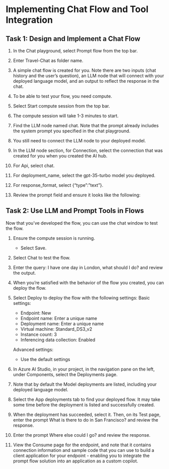 # Implementing Chat Flow and Tool Integration 

## Task 1: Design and Implement a Chat Flow

1. In the Chat playground, select Prompt flow from the top bar.
1. Enter Travel-Chat as folder name.

1. A simple chat flow is created for you. Note there are two inputs (chat history and the user’s question), an LLM node that will connect with your deployed language model, and an output to reflect the response in the chat.

1. To be able to test your flow, you need compute.

1. Select Start compute session from the top bar.
1. The compute session will take 1-3 minutes to start.
1. Find the LLM node named chat. Note that the prompt already includes the system prompt you specified in the chat playground.

1. You still need to connect the LLM node to your deployed model.

1. In the LLM node section, for Connection, select the connection that was created for you when you created the AI hub.
1. For Api, select chat.
1. For deployment_name, select the gpt-35-turbo model you deployed.
1. For response_format, select {“type”:”text”}.
1. Review the prompt field and ensure it looks like the following:
   
## Task 2: Use LLM and Prompt Tools in Flows

Now that you’ve developed the flow, you can use the chat window to test the flow.

1. Ensure the compute session is running.
    - Select Save.

1. Select Chat to test the flow.

1. Enter the query: I have one day in London, what should I do? and review the output.

1. When you’re satisfied with the behavior of the flow you created, you can deploy the flow.

1. Select Deploy to deploy the flow with the following settings:
    Basic settings:
     - Endpoint: New
     - Endpoint name: Enter a unique name
     - Deployment name: Enter a unique name
     - Virtual machine: Standard_DS3_v2
     - Instance count: 3
     - Inferencing data collection: Enabled

   Advanced settings:
     - Use the default settings

1. In Azure AI Studio, in your project, in the navigation pane on the left, under Components, select the Deployments page.

1. Note that by default the Model deployments are listed, including your deployed language model.
1. Select the App deployments tab to find your deployed flow. It may take some time before the deployment is listed and successfully created.
1. When the deployment has succeeded, select it. Then, on its Test page, enter the prompt What is there to do in San Francisco? and review the response.
1. Enter the prompt Where else could I go? and review the response.
1. View the Consume page for the endpoint, and note that it contains connection information and sample code that you can use to build a client application for your endpoint - enabling you to integrate the prompt flow solution into an application as a custom copilot.
